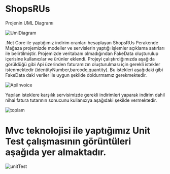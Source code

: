 # ShopsRUs

Projenin UML Diagramı

![UmlDiagram](https://user-images.githubusercontent.com/93456131/156902331-4eb125c7-57a6-480c-bd8d-eabf73df48b2.JPG)

.Net Core ile yaptığımız indirim oranları hesaplayan ShopsRUs Perakende Mağaza projemizde modeller ve servislerin yaptığı işlemler açıklama satırları ile belirtilmiştir.
Projemizde veritabanı olmadığından FakeData oluşturulup içerisine kullanıcılar ve ürünler eklendi.
Projeyi çalıştırdığımızda aşağıda görüldüğü gibi Api üzerinden faturamızın oluşturulması için gerekli istekler istenmektedir (identityNumber,barcode,quantity). 
Bu istekleri aşağıdaki gibi FakeData daki veriler ile uygun şekilde doldurmamız gerekmektedir.

![ApiInvoice](https://user-images.githubusercontent.com/93456131/156902686-5f829717-1e87-46a9-8c1b-86bee11471f4.JPG)

Yapılan isteklere karşılık servisimizde gerekli indirimleri yaparak indirim dahil nihai fatura tutarının sonucunu kullanıcıya aşağıdaki şekilde vermektedir.

![toplam](https://user-images.githubusercontent.com/93456131/156902818-c71c48a1-7aa7-424d-a6b3-e3d32faa9b06.JPG)

# Mvc teknolojisi ile yaptığımız Unit Test çalışmasının görüntüleri aşağıda yer almaktadır.

![unitTest](https://user-images.githubusercontent.com/93456131/157029161-519e8b95-3715-485c-a542-a3ea641f2da4.jpg)

